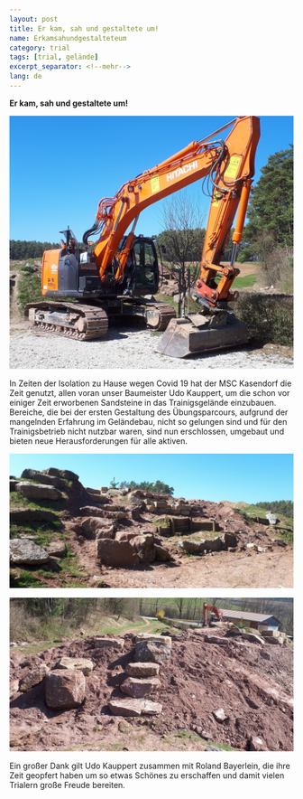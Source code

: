 ```yaml
---
layout: post
title: Er kam, sah und gestaltete um!
name: Erkamsahundgestalteteum
category: trial
tags: [trial, gelände]
excerpt_separator: <!--mehr-->
lang: de
---
```


**Er kam, sah und gestaltete um!**

![](https://raw.githubusercontent.com/msc-kasendorf/docker/master/docs/download/20200406_Umbau1.jpg)

<!--mehr-->

In Zeiten der Isolation zu Hause wegen Covid 19 hat der MSC Kasendorf die Zeit genutzt, 
allen voran unser Baumeister Udo Kauppert, um die schon vor einiger Zeit erworbenen Sandsteine in das Trainigsgelände einzubauen. 
Bereiche, die bei der ersten Gestaltung des Übungsparcours, aufgrund der mangelnden Erfahrung im Geländebau, 
nicht so gelungen sind und für den Trainigsbetrieb nicht nutzbar waren, 
sind nun erschlossen, umgebaut und bieten neue Herausforderungen für alle aktiven.

![](https://raw.githubusercontent.com/msc-kasendorf/docker/master/docs/download/20200406_Umbau2.jpg)

![](https://raw.githubusercontent.com/msc-kasendorf/docker/master/docs/download/20200406_Umbau3.jpg)

Ein großer Dank gilt Udo Kauppert zusammen mit Roland Bayerlein, 
die ihre Zeit geopfert haben um so etwas Schönes zu erschaffen und damit vielen Trialern große Freude bereiten.
